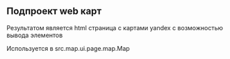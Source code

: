 ## Подпроект web карт

Результатом является html страница с картами yandex с возможностью вывода элементов

Используется в src.map.ui.page.map.Map